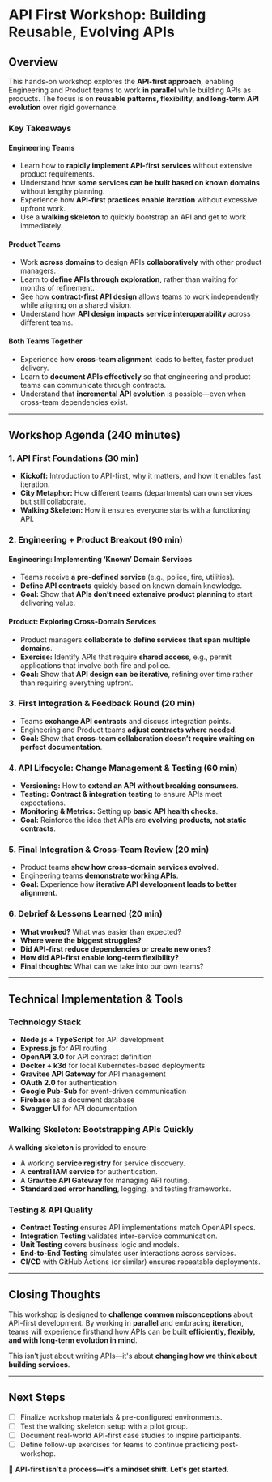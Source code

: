 # API First Workshop: Building Reusable, Evolving APIs

## Overview

This hands-on workshop explores the **API-first approach**, enabling Engineering and Product teams to work **in parallel** while building APIs as products. The focus is on **reusable patterns, flexibility, and long-term API evolution** over rigid governance.

### **Key Takeaways**

#### **Engineering Teams**

- Learn how to **rapidly implement API-first services** without extensive product requirements.
- Understand how **some services can be built based on known domains** without lengthy planning.
- Experience how **API-first practices enable iteration** without excessive upfront work.
- Use a **walking skeleton** to quickly bootstrap an API and get to work immediately.

#### **Product Teams**

- Work **across domains** to design APIs **collaboratively** with other product managers.
- Learn to **define APIs through exploration**, rather than waiting for months of refinement.
- See how **contract-first API design** allows teams to work independently while aligning on a shared vision.
- Understand how **API design impacts service interoperability** across different teams.

#### **Both Teams Together**

- Experience how **cross-team alignment** leads to better, faster product delivery.
- Learn to **document APIs effectively** so that engineering and product teams can communicate through contracts.
- Understand that **incremental API evolution** is possible—even when cross-team dependencies exist.

---

## **Workshop Agenda (240 minutes)**

### **1. API First Foundations (30 min)**

- **Kickoff:** Introduction to API-first, why it matters, and how it enables fast iteration.
- **City Metaphor:** How different teams (departments) can own services but still collaborate.
- **Walking Skeleton:** How it ensures everyone starts with a functioning API.

### **2. Engineering + Product Breakout (90 min)**

#### **Engineering: Implementing ‘Known’ Domain Services**

- Teams receive **a pre-defined service** (e.g., police, fire, utilities).
- **Define API contracts** quickly based on known domain knowledge.
- **Goal:** Show that **APIs don’t need extensive product planning** to start delivering value.

#### **Product: Exploring Cross-Domain Services**

- Product managers **collaborate to define services that span multiple domains**.
- **Exercise:** Identify APIs that require **shared access**, e.g., permit applications that involve both fire and police.
- **Goal:** Show that **API design can be iterative**, refining over time rather than requiring everything upfront.

### **3. First Integration & Feedback Round (20 min)**

- Teams **exchange API contracts** and discuss integration points.
- Engineering and Product teams **adjust contracts where needed**.
- **Goal:** Show that **cross-team collaboration doesn’t require waiting on perfect documentation**.

### **4. API Lifecycle: Change Management & Testing (60 min)**

- **Versioning:** How to **extend an API without breaking consumers**.
- **Testing:** **Contract & integration testing** to ensure APIs meet expectations.
- **Monitoring & Metrics:** Setting up **basic API health checks**.
- **Goal:** Reinforce the idea that APIs are **evolving products, not static contracts**.

### **5. Final Integration & Cross-Team Review (20 min)**

- Product teams **show how cross-domain services evolved**.
- Engineering teams **demonstrate working APIs**.
- **Goal:** Experience how **iterative API development leads to better alignment**.

### **6. Debrief & Lessons Learned (20 min)**

- **What worked?** What was easier than expected?
- **Where were the biggest struggles?**
- **Did API-first reduce dependencies or create new ones?**
- **How did API-first enable long-term flexibility?**
- **Final thoughts:** What can we take into our own teams?

---

## **Technical Implementation & Tools**

### **Technology Stack**

- **Node.js + TypeScript** for API development
- **Express.js** for API routing
- **OpenAPI 3.0** for API contract definition
- **Docker + k3d** for local Kubernetes-based deployments
- **Gravitee API Gateway** for API management
- **OAuth 2.0** for authentication
- **Google Pub-Sub** for event-driven communication
- **Firebase** as a document database
- **Swagger UI** for API documentation

### **Walking Skeleton: Bootstrapping APIs Quickly**

A **walking skeleton** is provided to ensure:

- A working **service registry** for service discovery.
- A **central IAM service** for authentication.
- A **Gravitee API Gateway** for managing API routing.
- **Standardized error handling**, logging, and testing frameworks.

### **Testing & API Quality**

- **Contract Testing** ensures API implementations match OpenAPI specs.
- **Integration Testing** validates inter-service communication.
- **Unit Testing** covers business logic and models.
- **End-to-End Testing** simulates user interactions across services.
- **CI/CD** with GitHub Actions (or similar) ensures repeatable deployments.

---

## **Closing Thoughts**

This workshop is designed to **challenge common misconceptions** about API-first development. By working in **parallel** and embracing **iteration**, teams will experience firsthand how APIs can be built **efficiently, flexibly, and with long-term evolution in mind**.

This isn’t just about writing APIs—it's about **changing how we think about building services**.

---

## **Next Steps**

- [ ] Finalize workshop materials & pre-configured environments.
- [ ] Test the walking skeleton setup with a pilot group.
- [ ] Document real-world API-first case studies to inspire participants.
- [ ] Define follow-up exercises for teams to continue practicing post-workshop.

🚀 **API-first isn’t a process—it’s a mindset shift. Let’s get started.**
